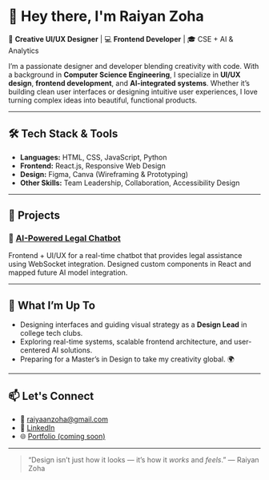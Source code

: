 # 👋 Hey there, I'm Raiyan Zoha

🎨 **Creative UI/UX Designer** | 💻 **Frontend Developer** | 🎓 CSE + AI & Analytics

I’m a passionate designer and developer blending creativity with code. With a background in **Computer Science Engineering**, I specialize in **UI/UX design**, **frontend development**, and **AI-integrated systems**. Whether it’s building clean user interfaces or designing intuitive user experiences, I love turning complex ideas into beautiful, functional products.

---

## 🛠️ Tech Stack & Tools
- **Languages:** HTML, CSS, JavaScript, Python
- **Frontend:** React.js, Responsive Web Design
- **Design:** Figma, Canva (Wireframing & Prototyping)
- **Other Skills:** Team Leadership, Collaboration, Accessibility Design

---

## 📌 Projects
### 🔹 [AI-Powered Legal Chatbot](https://github.com/raiyan-zoha)
Frontend + UI/UX for a real-time chatbot that provides legal assistance using WebSocket integration. Designed custom components in React and mapped future AI model integration.

---

## 🚀 What I’m Up To
- Designing interfaces and guiding visual strategy as a **Design Lead** in college tech clubs.
- Exploring real-time systems, scalable frontend architecture, and user-centered AI solutions.
- Preparing for a Master’s in Design to take my creativity global. 🌍

---

## 📫 Let's Connect
- 📧 [raiyaanzoha@gmail.com](mailto:raiyaanzoha@gmail.com)
- 💼 [LinkedIn](https://www.linkedin.com/in/raiyanzoha)
- 🌐 [Portfolio (coming soon)]()

---

> “Design isn’t just how it looks — it’s how it *works* and *feels*.” — Raiyan Zoha

